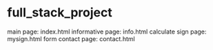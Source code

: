 # full_stack_project

main page: index.html
informative page: info.html
calculate sign page: mysign.html
form contact page: contact.html

